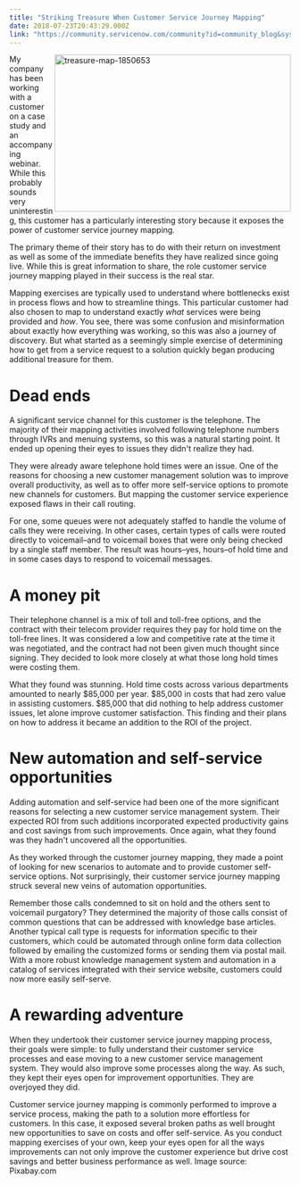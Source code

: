 ```yaml
---
title: "Striking Treasure When Customer Service Journey Mapping"
date: 2018-07-23T20:43:29.000Z
link: "https://community.servicenow.com/community?id=community_blog&sys_id=aaebf0a8db6b13c0f7fca851ca96190a"
---
```

<p><img class="alignnone  wp-image-3254" style="border: 5px;" src="https://insightsincustomerservice.files.wordpress.com/2018/07/treasure-map-1850653.jpg" alt="treasure-map-1850653" width="423" height="282" align="right" /> My company has been working with a customer on a case study and an accompanying webinar. While this probably sounds very uninteresting, this customer has a particularly interesting story because it exposes the power of customer service journey mapping.</p>
<p>The primary theme of their story has to do with their return on investment as well as some of the immediate benefits they have realized since going live. While this is great information to share, the role customer service journey mapping played in their success is the real star.</p>
<p>Mapping exercises are typically used to understand where bottlenecks exist in process flows and how to streamline things. This particular customer had also chosen to map to understand exactly <em>what</em> services were being provided and <em>how</em>. You see, there was some confusion and misinformation about exactly how everything was working, so this was also a journey of discovery. But what started as a seemingly simple exercise of determining how to get from a service request to a solution quickly began producing additional treasure for them.</p>
<h1>Dead ends</h1>
<p>A significant service channel for this customer is the telephone. The majority of their mapping activities involved following telephone numbers through IVRs and menuing systems, so this was a natural starting point. It ended up opening their eyes to issues they didn&#39;t realize they had.</p>
<p>They were already aware telephone hold times were an issue. One of the reasons for choosing a new customer management solution was to improve overall productivity, as well as to offer more self-service options to promote new channels for customers. But mapping the customer service experience exposed flaws in their call routing.</p>
<p>For one, some queues were not adequately staffed to handle the volume of calls they were receiving. In other cases, certain types of calls were routed directly to voicemail–and to voicemail boxes that were only being checked by a single staff member. The result was hours–yes, hours–of hold time and in some cases days to respond to voicemail messages.</p>
<h1>A money pit</h1>
<p>Their telephone channel is a mix of toll and toll-free options, and the contract with their telecom provider requires they pay for hold time on the toll-free lines. It was considered a low and competitive rate at the time it was negotiated, and the contract had not been given much thought since signing. They decided to look more closely at what those long hold times were costing them.</p>
<p>What they found was stunning. Hold time costs across various departments amounted to nearly $85,000 per year. $85,000 in costs that had zero value in assisting customers. $85,000 that did nothing to help address customer issues, let alone improve customer satisfaction. This finding and their plans on how to address it became an addition to the ROI of the project.</p>
<h1>New automation and self-service opportunities</h1>
<p>Adding automation and self-service had been one of the more significant reasons for selecting a new customer service management system. Their expected ROI from such additions incorporated expected productivity gains and cost savings from such improvements. Once again, what they found was they hadn&#39;t uncovered all the opportunities.</p>
<p>As they worked through the customer journey mapping, they made a point of looking for new scenarios to automate and to provide customer self-service options. Not surprisingly, their customer service journey mapping struck several new veins of automation opportunities.</p>
<p>Remember those calls condemned to sit on hold and the others sent to voicemail purgatory? They determined the majority of those calls consist of common questions that can be addressed with knowledge base articles. Another typical call type is requests for information specific to their customers, which could be automated through online form data collection followed by emailing the customized forms or sending them via postal mail. With a more robust knowledge management system and automation in a catalog of services integrated with their service website, customers could now more easily self-serve.</p>
<h1>A rewarding adventure</h1>
<p>When they undertook their customer service journey mapping process, their goals were simple: to fully understand their customer service processes and ease moving to a new customer service management system. They would also improve some processes along the way. As such, they kept their eyes open for improvement opportunities. They are overjoyed they did.</p>
<p>Customer service journey mapping is commonly performed to improve a service process, making the path to a solution more effortless for customers. In this case, it exposed several broken paths as well brought new opportunities to save on costs and offer self-service. As you conduct mapping exercises of your own, keep your eyes open for all the ways improvements can not only improve the customer experience but drive cost savings and better business performance as well. Image source: Pixabay.com</p>